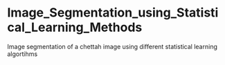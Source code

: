 # Image_Segmentation_using_Statistical_Learning_Methods
Image segmentation of a chettah image using different statistical learning algortihms
